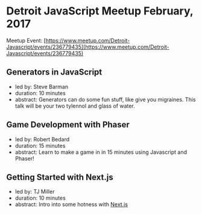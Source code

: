 # Detroit JavaScript Meetup February, 2017

Meetup Event: [https://www.meetup.com/Detroit-Javascript/events/236779435](https://www.meetup.com/Detroit-Javascript/events/236779435)

## Generators in JavaScript
* led by: Steve Barman
* duration: 10 minutes
* abstract: Generators can do some fun stuff, like give you migraines. This talk will be your two tylennol and glass of water.

## Game Development with Phaser
* led by: Robert Bedard
* duration: 15 minutes
* abstract: Learn to make a game in in 15 minutes using Javascript and Phaser!

## Getting Started with Next.js
* led by: TJ Miller
* duration: 10 minutes
* abstract: Intro into some hotness with [Next.js](https://zeit.co/blog/next)
